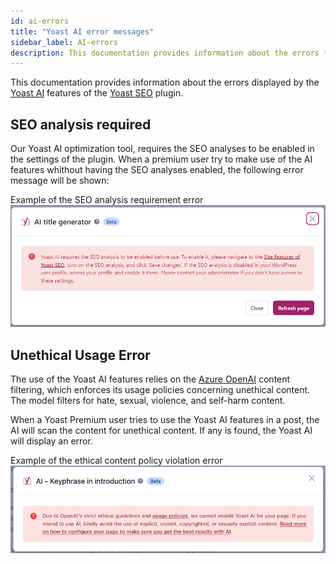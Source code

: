 ```yaml
---
id: ai-errors
title: "Yoast AI error messages"
sidebar_label: AI-errors
description: This documentation provides information about the errors that the Yoast AI feature shows.
---
```


This documentation provides information about the errors displayed by the [Yoast AI](https://yoast.com/features/ai-generated-titles-and-meta-descriptions/#utm_medium=software&utm_source=yoast-seo&utm_term=ai-feature-page&utm_content=ai-modal) features of the [Yoast SEO](https://yoast.com/wordpress/plugins/seo/) plugin.

## SEO analysis required
Our Yoast AI optimization tool, requires the SEO analyses to be enabled in the settings of the plugin. When a premium user try to make use of the AI features whithout having the SEO analyses enabled, the following error message will be shown: 

Example of the SEO analysis requirement error
![Example of the SEO analysis requirement error](seo-analysis-required-error.png)

## Unethical Usage Error
The use of the Yoast AI features relies on the [Azure OpenAI](https://learn.microsoft.com/en-us/azure/ai-services/openai/concepts/content-filter?tabs=warning%2Cpython-new#text-content) content filtering, which enforces its usage policies concerning unethical content. The model filters for hate, sexual, violence, and self-harm content. 

When a Yoast Premium user tries to use the Yoast AI features in a post, the AI will scan the content for unethical content. If any is found, the Yoast AI will display an error.

Example of the ethical content policy violation error
![Example of the ethical content policy violation error](non-ethical-content-error.png)